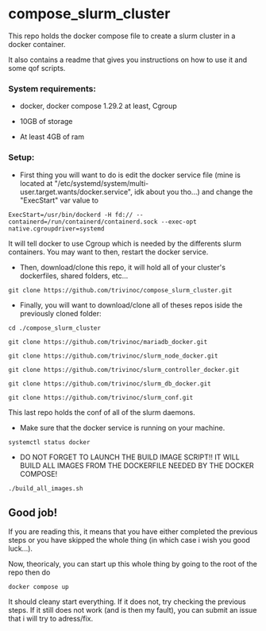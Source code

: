 # compose_slurm_cluster

This repo holds the docker compose file to create a slurm cluster in a docker container.

It also contains a readme that gives you instructions on how to use it and some qof scripts.


### **System requirements:**
  * docker, docker compose 1.29.2 at least, Cgroup
  
  * 10GB of storage
  
  * At least 4GB of ram


### **Setup:**

* First thing you will want to do is edit the docker service file (mine is located at "/etc/systemd/system/multi-user.target.wants/docker.service", idk about you tho...) and change the "ExecStart" var value to
```
ExecStart=/usr/bin/dockerd -H fd:// --containerd=/run/containerd/containerd.sock --exec-opt native.cgroupdriver=systemd
```
It will tell docker to use Cgroup which is needed by the differents slurm containers.
You may want to then, restart the docker service.

* Then, download/clone this repo, it will hold all of your cluster's dockerfiles, shared folders, etc...
```
git clone https://github.com/trivinoc/compose_slurm_cluster.git
```

* Finally, you will want to download/clone all of theses repos iside the previously cloned folder:

```
cd ./compose_slurm_cluster

git clone https://github.com/trivinoc/mariadb_docker.git

git clone https://github.com/trivinoc/slurm_node_docker.git

git clone https://github.com/trivinoc/slurm_controller_docker.git

git clone https://github.com/trivinoc/slurm_db_docker.git

git clone https://github.com/trivinoc/slurm_conf.git
```

This last repo holds the conf of all of the slurm daemons.

* Make sure that the docker service is running on your machine.
```
systemctl status docker
```

* DO NOT FORGET TO LAUNCH THE BUILD IMAGE SCRIPT!! IT WILL BUILD ALL IMAGES FROM THE DOCKERFILE NEEDED BY THE DOCKER COMPOSE!
```
./build_all_images.sh
```

## Good job!

If you are reading this, it means that you have either completed the previous steps or you have skipped the whole thing (in which case i wish you good luck...).

Now, theoricaly, you can start up this whole thing by going to the root of the repo then do 
```
docker compose up
```
It should cleany start everything. If it does not, try checking the previous steps. If it still does not work (and is then my fault), you can submit an issue that i will try to adress/fix.
